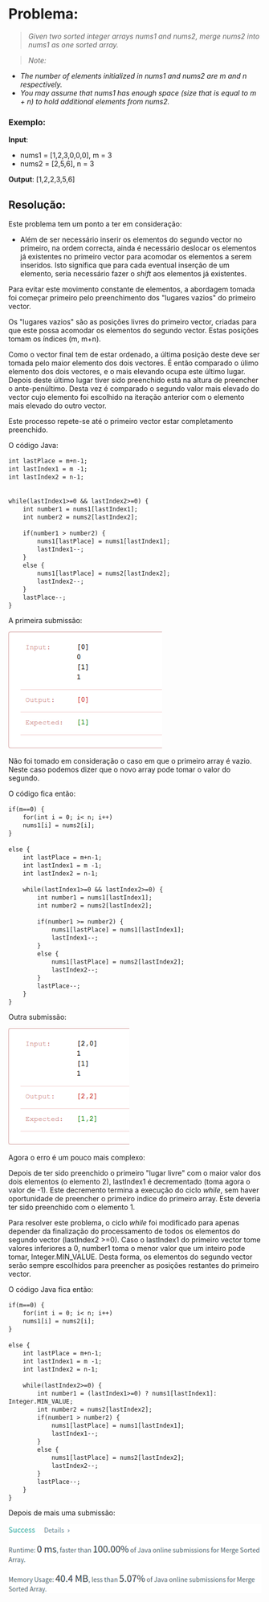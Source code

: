 

# Problema:

> *Given two sorted integer arrays nums1 and nums2, merge nums2 into nums1 as one sorted array.*

> *Note:*
  - *The number of elements initialized in nums1 and nums2 are m and n respectively.*
  - *You may assume that nums1 has enough space (size that is equal to m + n) to hold additional elements from nums2.*

### Exemplo:  
__Input__:  <br/>
  - nums1 = [1,2,3,0,0,0], m = 3  
  - nums2 = [2,5,6],       n = 3  

__Output__: [1,2,2,3,5,6]


## Resolução:

Este problema tem um ponto a ter em consideração:
  - Além de ser necessário inserir os elementos do segundo vector no primeiro, na ordem correcta, ainda é necessário deslocar os elementos já existentes no primeiro vector para acomodar os elementos a serem inseridos. Isto significa que para cada eventual inserção de um elemento, seria necessário fazer o *shift* aos elementos já existentes.

Para evitar este movimento constante de elementos, a abordagem tomada foi começar primeiro pelo preenchimento dos "lugares vazios" do primeiro vector.

Os "lugares vazios" são as posições livres do primeiro vector, criadas para que este possa acomodar os elementos do segundo vector. Estas posições tomam os índices (m, m+n).

Como o vector final tem de estar ordenado, a última posição deste deve ser tomada pelo maior elemento dos dois vectores. É então comparado o úlimo elemento dos dois vectores, e o mais elevando ocupa este último lugar. Depois deste último lugar tiver sido preenchido está na altura de preencher o ante-penúltimo. Desta vez é comparado o segundo valor mais elevado do vector cujo elemento foi escolhido na iteração anterior com o elemento mais elevado do outro vector.

Este processo repete-se até o primeiro vector estar completamento preenchido.

O código Java:

```
int lastPlace = m+n-1;
int lastIndex1 = m -1;
int lastIndex2 = n-1;


while(lastIndex1>=0 && lastIndex2>=0) {
    int number1 = nums1[lastIndex1];
    int number2 = nums2[lastIndex2];

    if(number1 > number2) {
        nums1[lastPlace] = nums1[lastIndex1];
        lastIndex1--;
    }
    else {
        nums1[lastPlace] = nums2[lastIndex2];
        lastIndex2--;
    }
    lastPlace--;
}
```

A primeira submissão:

![Primeira Submissão](Images/FirstFail.png)

Não foi tomado em consideração o caso em que o primeiro array é vazio. Neste caso podemos dizer que o novo array pode tomar o valor do segundo.

O código fica então:

```
if(m==0) {
    for(int i = 0; i< n; i++)
    nums1[i] = nums2[i];
}

else {
    int lastPlace = m+n-1;
    int lastIndex1 = m -1;
    int lastIndex2 = n-1;

    while(lastIndex1>=0 && lastIndex2>=0) {
        int number1 = nums1[lastIndex1];
        int number2 = nums2[lastIndex2];

        if(number1 >= number2) {
            nums1[lastPlace] = nums1[lastIndex1];
            lastIndex1--;
        }
        else {
            nums1[lastPlace] = nums2[lastIndex2];
            lastIndex2--;
        }
        lastPlace--;
    }
}   
```

Outra submissão:

![Segunda Submissão](Images/SecondFail.png)

Agora o erro é um pouco mais complexo:

Depois de ter sido preenchido o primeiro "lugar livre" com o maior valor dos dois elementos (o elemento 2), lastIndex1 é decrementado (toma agora o valor de -1). Este decremento termina a execução do ciclo *while*, sem haver oportunidade de preencher o primeiro indice do primeiro array. Este deveria ter sido preenchido com o elemento 1.

Para resolver este problema, o ciclo *while* foi modificado para apenas depender da finalização do processamento de todos os elementos do segundo vector (lastIndex2 >=0). Caso o lastIndex1 do primeiro vector tome valores inferiores a 0, number1 toma o menor valor que um inteiro pode tomar, Integer.MIN_VALUE. Desta forma, os elementos do segundo vector serão sempre escolhidos para preencher as posições restantes do primeiro vector.

O código Java fica então:

```
if(m==0) {
    for(int i = 0; i< n; i++)
    nums1[i] = nums2[i];
}

else {
    int lastPlace = m+n-1;
    int lastIndex1 = m -1;
    int lastIndex2 = n-1;

    while(lastIndex2>=0) {
        int number1 = (lastIndex1>=0) ? nums1[lastIndex1]: Integer.MIN_VALUE;
        int number2 = nums2[lastIndex2];
        if(number1 > number2) {
            nums1[lastPlace] = nums1[lastIndex1];
            lastIndex1--;
        }
        else {
            nums1[lastPlace] = nums2[lastIndex2];
            lastIndex2--;
        }
        lastPlace--;
    }
}   
```

Depois de mais uma submissão:

![Submissão Final](Images/FinalSubmission.png)

